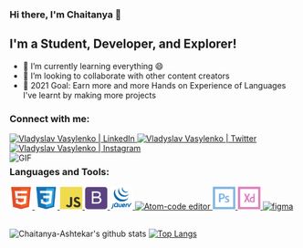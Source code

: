 ### Hi there, I'm Chaitanya 👋

## I'm a Student, Developer, and Explorer!

- 🌱 I’m currently learning everything 😄
- 👯 I’m looking to collaborate with other content creators
- 🥅 2021 Goal: Earn more and more Hands on Experience of Languages I've learnt by making more projects

### Connect with me:

<a href="https://www.linkedin.com/in/chaitanya-ashtekar-bb6974203/" target="_blank">
  <img alt="Vladyslav Vasylenko | LinkedIn" height="30" width="30" src="https://www.svgrepo.com/show/157006/linkedin.svg" />
</a>

<a href="https://twitter.com/Chaitanya2032" target="_blank">
  <img alt="Vladyslav Vasylenko | Twitter" height="30" width="30" src="https://www.svgrepo.com/show/183608/twitter.svg" />
</a>

<a href="https://www.instagram.com/chaitanya.s.ashtekar/" target="_blank">
  <img alt="Vladyslav Vasylenko | Instagram" height="30" width="30" src="https://www.svgrepo.com/show/111199/instagram.svg" />
</a>

<br />

<img align="right" width="550px" alt="GIF" src="https://drive.google.com/file/d/1zLb4nwCsyESMtIj_NsoGe2iP64nrr2aV/view" />

### Languages and Tools:

<a href="https://www.w3.org/html" target="_blank">
  <img src="https://github.com/devicons/devicon/blob/master/icons/html5/html5-original.svg" width="40" height="40"/
</a>
<a href="https://www.w3schools.com/css" target="_blank">
  <img src="https://github.com/devicons/devicon/blob/master/icons/css3/css3-original.svg" alt="css3" width="40" height="40"/>
</a>
<a href="https://developer.mozilla.org/en-US/docs/Web/JavaScript" target="_blank">
  <img src="https://github.com/devicons/devicon/blob/master/icons/javascript/javascript-original.svg" alt="javascript" width="40" height="40"/>
</a>
<a href="https://getbootstrap.com" target="_blank">
  <img src="https://github.com/devicons/devicon/blob/master/icons/bootstrap/bootstrap-plain.svg" alt="bootstrap" width="40" height="40"/>
</a>
<a href="https://jquery.com" target="_blank">
  <img src="https://github.com/devicons/devicon/blob/master/icons/jquery/jquery-plain-wordmark.svg" alt="jquery" width="40" height="40"/>
</a>
<a href="https://atom.io/" target="_blank">
 <img src="https://upload.wikimedia.org/wikipedia/commons/e/e2/Atom_1.0_icon.png" alt="Atom-code editor" width="40" height="40"/>
</a>
<a href="https://www.photoshop.com/en" target="_blank">
 <img src="https://github.com/devicons/devicon/blob/master/icons/photoshop/photoshop-line.svg" alt="photoshop" width="40" height="40"/>
</a>
<a href="https://www.adobe.com/products/xd.html" target="_blank">
  <img src="https://github.com/devicons/devicon/blob/master/icons/xd/xd-line.svg" alt="adobe xd" width="40" height="40"/>
</a>
<a href="https://www.figma.com" target="_blank">
  <img src="https://www.vectorlogo.zone/logos/figma/figma-icon.svg" alt="figma" width="40" height="40"/>
</a>


<br />
<br />



[twitter]: https://twitter.com/Chaitanya2032
[instagram]: https://www.instagram.com/chaitanya.s.ashtekar/
[linkedin]: https://www.linkedin.com/in/chaitanya-ashtekar-bb6974203/


![Chaitanya-Ashtekar's github stats](https://github-readme-stats.vercel.app/api?username=chaitanya-ashtekar&show_icons=true&hide_border=true&theme=midnight-purple&bg_color=0d1117)
[![Top Langs](https://github-readme-stats.vercel.app/api/top-langs/?username=chaitanya-ashtekar&layout=compact&hide_border=true&theme=midnight-purple&bg_color=0d1117)](https://github.com/chaitanya-ashtekar/github-readme-stats)

